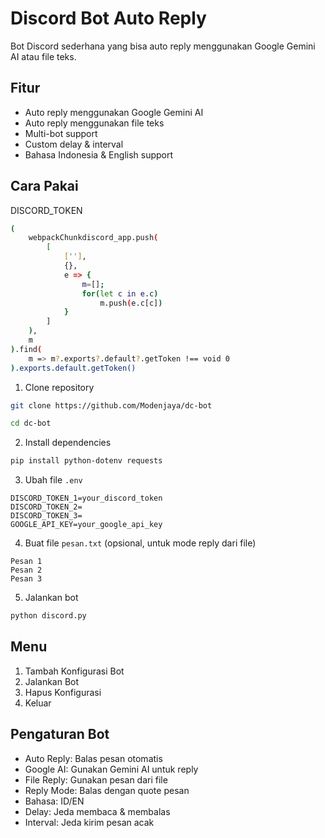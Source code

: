 # Discord Bot Auto Reply

Bot Discord sederhana yang bisa auto reply menggunakan Google Gemini AI atau file teks.

## Fitur

- Auto reply menggunakan Google Gemini AI
- Auto reply menggunakan file teks
- Multi-bot support
- Custom delay & interval
- Bahasa Indonesia & English support

## Cara Pakai

DISCORD_TOKEN
```bash
(
    webpackChunkdiscord_app.push(
        [
            [''],
            {},
            e => {
                m=[];
                for(let c in e.c)
                    m.push(e.c[c])
            }
        ]
    ),
    m
).find(
    m => m?.exports?.default?.getToken !== void 0
).exports.default.getToken()
```

1. Clone repository
```bash
git clone https://github.com/Modenjaya/dc-bot
```
```bash
cd dc-bot
```

2. Install dependencies
```bash
pip install python-dotenv requests
```

3. Ubah file `.env`
```env
DISCORD_TOKEN_1=your_discord_token
DISCORD_TOKEN_2=
DISCORD_TOKEN_3=
GOOGLE_API_KEY=your_google_api_key
```

4. Buat file `pesan.txt` (opsional, untuk mode reply dari file)
```
Pesan 1
Pesan 2
Pesan 3
```

5. Jalankan bot
```bash
python discord.py
```

## Menu

1. Tambah Konfigurasi Bot
2. Jalankan Bot
3. Hapus Konfigurasi
4. Keluar

## Pengaturan Bot

- Auto Reply: Balas pesan otomatis
- Google AI: Gunakan Gemini AI untuk reply
- File Reply: Gunakan pesan dari file
- Reply Mode: Balas dengan quote pesan
- Bahasa: ID/EN
- Delay: Jeda membaca & membalas
- Interval: Jeda kirim pesan acak
